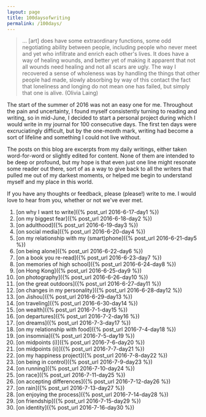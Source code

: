 ```yaml
---
layout: page
title: 100daysofwriting
permalink: /100days/
---
```


> ... [art] does have some extraordinary functions, some odd negotiating ability between people, including people who never meet and yet who infiltrate and enrich each other's lives. It does have a way of healing wounds, and better yet of making it apparent that not all wounds need healing and not all scars are ugly. The way I recovered a sense of wholeness was by handling the things that other people had made, slowly absorbing by way of this contact the fact that loneliness and longing do not mean one has failed, but simply that one is alive. (Olivia Laing)

The start of the summer of 2016 was not an easy one for me. Throughout the pain and uncertainty, I found myself consistently turning to reading and writing, so in mid-June, I decided to start a personal project during which I would write in my journal for 100 consecutive days. The first ten days were excruciatingly difficult, but by the one-month mark, writing had become a sort of lifeline and something I could not live without.

The posts on this blog are excerpts from my daily writings, either taken word-for-word or slightly edited for content. None of them are intended to be deep or profound, but my hope is that even just one line might resonate some reader out there, sort of as a way to give back to all the writers that pulled me out of my darkest moments, or helped me begin to understand myself and my place in this world.

If you have any thoughts or feedback, please (please!) write to me. I would love to hear from you, whether or not we've ever met.

1. [on why I want to write]({% post_url 2016-6-17-day1 %})
2. [on my biggest fear]({% post_url 2016-6-18-day2 %})
3. [on adulthood]({% post_url 2016-6-19-day3 %})
4. [on social media]({% post_url 2016-6-20-day4 %})
5. [on my relationship with my (smart)phone]({% post_url 2016-6-21-day5 %})
6. [on being alone]({% post_url 2016-6-22-day6 %})
7. [on a book you re-read]({% post_url 2016-6-23-day7 %})
8. [on memories of high school]({% post_url 2016-6-24-day8 %})
9. [on Hong Kong]({% post_url 2016-6-25-day9 %})
10. [on photography]({% post_url 2016-6-26-day10 %})
11. [on the great outdoors]({% post_url 2016-6-27-day11 %})
12. [on changes in my personality]({% post_url 2016-6-28-day12 %})
13. [on Jishou]({% post_url 2016-6-29-day13 %})
14. [on traveling]({% post_url 2016-6-30-day14 %})
15. [on wealth]({% post_url 2016-7-1-day15 %})
16. [on departures]({% post_url 2016-7-2-day16 %})
17. [on dreams]({% post_url 2016-7-3-day17 %})
18. [on my relationship with food]({% post_url 2016-7-4-day18 %})
19. [on insomnia]({% post_url 2016-7-5-day19 %})
20. [on midpoints (i)]({% post_url 2016-7-6-day20 %})
21. [on midpoints (ii)]({% post_url 2016-7-7-day21 %})
22. [on my happiness project]({% post_url 2016-7-8-day22 %})
23. [on being in control]({% post_url 2016-7-9-day23 %})
24. [on running]({% post_url 2016-7-10-day24 %})
25. [on race]({% post_url 2016-7-11-day25 %})
26. [on accepting differences]({% post_url 2016-7-12-day26 %})
27. [on rain]({% post_url 2016-7-13-day27 %})
28. [on enjoying the process]({% post_url 2016-7-14-day28 %})
29. [on friendship]({% post_url 2016-7-15-day29 %})
30. [on identity]({% post_url 2016-7-16-day30 %})
